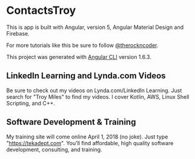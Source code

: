# ContactsTroy

This is app is built with Angular, version 5, Angular Material Design and Firebase.

For more tutorials like this be sure to follow [@therockncoder](https://twitter.com/therockncoder).

This project was generated with [Angular CLI](https://github.com/angular/angular-cli) version 1.6.3.

## LinkedIn Learning and Lynda.com Videos
Be sure to check out my videos on Lynda.com/LinkedIn Learning. Just search for "Troy Miles" to find my videos.
I cover Kotlin, AWS, Linux Shell Scripting, and C++. 

## Software Development & Training
My training site will come online April 1, 2018 (no joke). Just type "https://tekadept.com". You'll find affordable, high quality software development, consulting, and training. 

